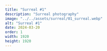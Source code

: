 ```yaml
---
title: "Surreal #1"
description: "Surreal photography"
image: "../../assets/surreal/01_surreal.webp"
alt: "Surreal #1"
date: 2024-03-20
order: 1
width: 1920
height: 1920
---
```

